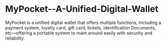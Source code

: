 # MyPocket--A-Unified-Digital-Wallet
MyPocket is a unified digital wallet that offers multiple functions, including a payment system, loyalty card, gift card, tickets, identification Documents, etc—offering a portable  system to roam around easily with security and reliability.
